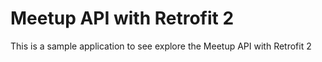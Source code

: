 # Meetup API with Retrofit 2
This is a sample application to see explore the Meetup API with Retrofit 2
